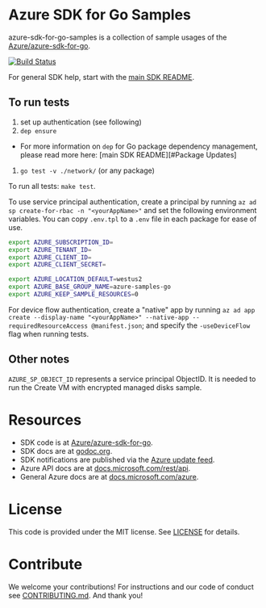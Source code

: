 # Azure SDK for Go Samples

azure-sdk-for-go-samples is a collection of sample usages of the
[Azure/azure-sdk-for-go][].

[![Build Status](https://travis-ci.org/Azure-Samples/azure-sdk-for-go-samples.svg?branch=master)](https://travis-ci.org/Azure-Samples/azure-sdk-for-go-samples)

For general SDK help, start with the [main SDK README][].

## To run tests

1. set up authentication (see following)
1. `dep ensure`
* For more information on `dep` for Go package dependency management, please read more here: [main SDK README][#Package Updates]
1. `go test -v ./network/` (or any package)

To run all tests: `make test`.

To use service principal authentication, create a principal by running `az ad
sp create-for-rbac -n "<yourAppName>"` and set the following environment
variables. You can copy `.env.tpl` to a `.env` file in each package for ease of use.

```bash
export AZURE_SUBSCRIPTION_ID=
export AZURE_TENANT_ID=
export AZURE_CLIENT_ID=
export AZURE_CLIENT_SECRET=

export AZURE_LOCATION_DEFAULT=westus2
export AZURE_BASE_GROUP_NAME=azure-samples-go
export AZURE_KEEP_SAMPLE_RESOURCES=0
```

For device flow authentication, create a "native" app by running `az ad app
create --display-name "<yourAppName>" --native-app --requiredResourceAccess
@manifest.json`; and specify the `-useDeviceFlow` flag when running tests.

## Other notes

`AZURE_SP_OBJECT_ID` represents a service principal ObjectID. It is needed to
run the Create VM with encrypted managed disks sample.

# Resources

- SDK code is at [Azure/azure-sdk-for-go][].
- SDK docs are at [godoc.org](https://godoc.org/github.com/Azure/azure-sdk-for-go/).
- SDK notifications are published via the [Azure update feed][].
- Azure API docs are at [docs.microsoft.com/rest/api](https://docs.microsoft.com/rest/api/).
- General Azure docs are at [docs.microsoft.com/azure](https://docs.microsoft.com/azure).

# License

This code is provided under the MIT license. See [LICENSE][] for details.

# Contribute

We welcome your contributions! For instructions and our code of conduct see [CONTRIBUTING.md][]. And thank you!

[main SDK README]: https://github.com/Azure/azure-sdk-for-go/blob/master/README.md
[Azure update feed]: https://azure.microsoft.com/updates/
[Azure/azure-sdk-for-go]: https://github.com/Azure/azure-sdk-for-go
[azure-cli]: https://github.com/Azure/azure-cli
[LICENSE]: ./LICENSE.md
[CONTRIBUTING.md]: ./CONTRIBUTING.md
